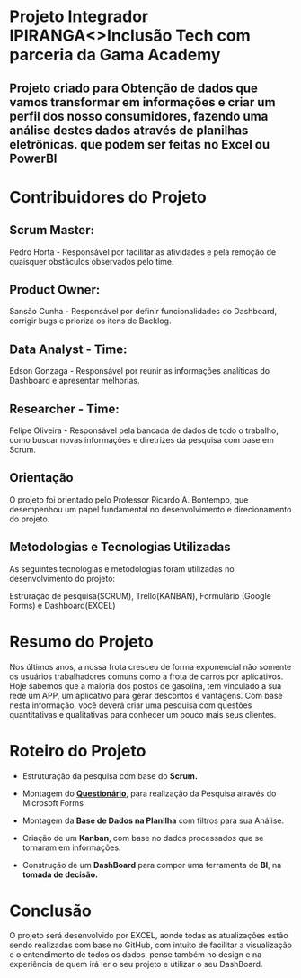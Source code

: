 # Projeto Integrador IPIRANGA<>Inclusão Tech com parceria da Gama Academy

## Projeto criado para Obtenção de dados que vamos transformar em informações e criar um perfil dos nosso consumidores, fazendo uma análise destes dados através de planilhas eletrônicas. que podem ser feitas no Excel ou PowerBI

# Contribuidores do Projeto

## Scrum Master:
Pedro Horta - Responsável por facilitar as atividades e pela remoção de quaisquer obstáculos observados pelo time.

## Product Owner:
Sansão Cunha - Responsável por definir funcionalidades do Dashboard, corrigir bugs e prioriza os itens de Backlog.

## Data Analyst - Time:
Edson Gonzaga - Responsável por reunir as informações analíticas do Dashboard e apresentar melhorias.

## Researcher - Time:
Felipe Oliveira - Responsável pela bancada de dados de todo o trabalho, como buscar novas informações e diretrizes da pesquisa com base em Scrum.

## Orientação
O projeto foi orientado pelo Professor Ricardo A. Bontempo, que desempenhou um papel fundamental no desenvolvimento e direcionamento do projeto.

## Metodologias e Tecnologias Utilizadas
As seguintes tecnologias e metodologias foram utilizadas no desenvolvimento do projeto:

Estruração de pesquisa(SCRUM), Trello(KANBAN), Formulário (Google Forms) e Dashboard(EXCEL)

# Resumo do Projeto
Nos últimos anos, a nossa frota cresceu de forma exponencial
não somente os usuários trabalhadores comuns como a frota de
carros por aplicativos.
Hoje sabemos que a maioria dos postos de gasolina, tem
vinculado a sua rede um APP, um aplicativo para gerar
descontos e vantagens. Com base nesta informação, você
deverá criar uma pesquisa com questões quantitativas e
qualitativas para conhecer um pouco mais seus clientes.

# Roteiro do Projeto
- Estruturação da pesquisa com base do **Scrum.**

- Montagem do **[Questionário](https://forms.office.com/e/njc2aDC5M3)**, para realização da Pesquisa
através do Microsoft Forms

- Montagem da **Base de Dados na Planilha** com filtros para
sua Análise.

- Criação de um **Kanban**, com base no dados processados que
se tornaram em informações.

- Construção de um **DashBoard** para compor uma ferramenta
de **BI**, na **tomada de decisão.**

# Conclusão
O projeto será desenvolvido por EXCEL, aonde todas as atualizações estão sendo realizadas com base no GitHub, com intuito de facilitar a
visualização e o entendimento de todos os
dados, pense também no design e na experiência de quem irá ler
o seu projeto e utilizar o seu DashBoard.

